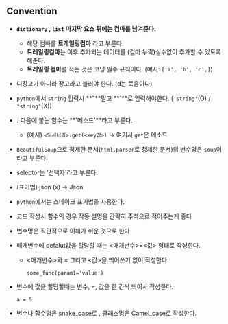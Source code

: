 ## Convention

* **`dictionary` , `list`  마지막 요소 뒤에는 컴마를 남겨준다.**
  * 해당 컴바를 **트레일링컴마** 라고 부른다. 
  * **트레일링컴마**는 이후 추가되는 데이터를 (컴마 누락)실수없이 추가할 수 있도록 해준다.
  * **트레일링 컴마**를 적는 것은 코딩 필수 규칙이다.  (예시: `['a', 'b', 'c',]`)



* 디장고가 아니라 장고라고 불러야 한다. (d는 묵음이다)



* `python`에서 `string` 입력시 **"**말고 **'**로 입력해야한다. (`'string'`(O) / `"string"`(X))



* **.** 다음에 붙는 함수는 **'메소드'**라고 부른다.
  *  (예시) `<딕셔너리>.get(<key값>)`  → 여기서 `get`은 메소드



* `BeautifulSoup`으로 정제한 문서(`html.parser`로 정제한 문서)의 변수명은 `soup`이라고 부른다.



* selector는 '선택자'라고 부른다.



* (표기법) json (x) → Json



* `python`에서는 스네이크 표기법을 사용한다. 



* 코드 작성시 함수의 경우 작동 설명을 간략히 주석으로 적어주는게 좋다

  

* 변수명은 직관적으로 이해가 쉬운 것으로 한다



* 매개변수에 defalut값을 할당할 때는 <매개변수>=<값> 형태로 작성한다.

  * <매개변수>와 = 그리고 <값>을 띄어쓰기 없이 작성한다.

    `some_func(param1='value')`



* 변수에 값을 할당할때는 변수, =, 값을 한 칸씩 띄어서 작성한다.

  `a = 5 `



* 변수나 함수명은 snake_case로 , 클래스명은 Camel_case로 작성한다. 